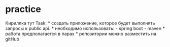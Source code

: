 # practice
Кириллка тут
Task: 
	* создать приложение, которое будет выполнять запросы к public api.
	* необходимо использовать:
		- spring boot
		- maven
	* работа предполагается в парах
	* репозитории можно разместить на gitHub